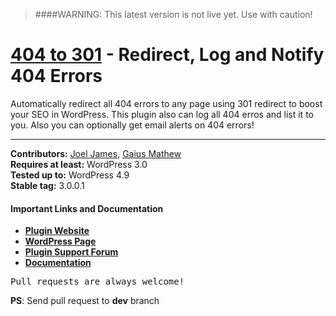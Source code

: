 > ####WARNING: This latest version is not live yet. Use with caution!

# [404 to 301](https://wordpress.org/plugins/404-to-301) - Redirect, Log and Notify 404 Errors

Automatically redirect all 404 errors to any page using 301 redirect to boost your SEO in WordPress. This plugin also can log all 404 erros and list it to you. Also you can optionally get email alerts on 404 errors!

<hr/>

<strong>Contributors:</strong> <a href="https://github.com/joel-james/">Joel James</a>, <a href="https://github.com/gaiusmathew/">Gaius Mathew</a><br/>
<strong>Requires at least:</strong> WordPress 3.0<br/>
<strong>Tested up to:</strong> WordPress 4.9<br/>
<strong>Stable tag:</strong> 3.0.0.1<br/>

<h4>Important Links and Documentation</h4>

<ul>
<li><a href="https://duckdev.com/products/404-to-301/"><strong>Plugin Website</strong></a></li>
<li><a href="https://wordpress.org/plugins/404-to-301/"><strong>WordPress Page</strong></a></li>
<li><a href="https://wordpress.org/support/plugin/404-to-301/"><strong>Plugin Support Forum</strong></a></li>
<li><a href="https://duckdev.com/support/docs/category/404-to-301/"><strong>Documentation</strong></a></li>
</ul>


<pre>Pull requests are always welcome!</pre>

<strong>PS</strong>: Send pull request to <strong>dev</strong> branch
